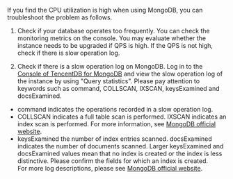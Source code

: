 If you find the CPU utilization is high when using MongoDB, you can troubleshoot the problem as follows.<br>
1. Check if your database operates too frequently.
You can check the monitoring metrics on the console. You may evaluate whether the instance needs to be upgraded if QPS is high. If the QPS is not high, check if there is slow operation log.


2. Check if there is a slow operation log on MongoDB.
Log in to the [Console of TencentDB for MongoDB](https://console.cloud.tencent.com/mongodb) and view the slow operation log of the instance by using "Query statistics".
Please pay attention to keywords such as command, COLLSCAN, IXSCAN, keysExamined and docsExamined.


 - command indicates the operations recorded in a slow operation log.<br>
 - COLLSCAN indicates a full table scan is performed. IXSCAN indicates an index scan is performed. For more information, see [MongoDB official website](https://docs.mongodb.com/manual/reference/explain-results/index.html).<br>
 - keysExamined the number of index entries scanned. docsExamined indicates the number of documents scanned. Larger keysExamined and docsExamined values mean that no index is created or the index is less distinctive. Please confirm the fields for which an index is created.<br>
For more log descriptions, please see [MongoDB official website](https://docs.mongodb.com/manual/reference/log-messages/index.html).

